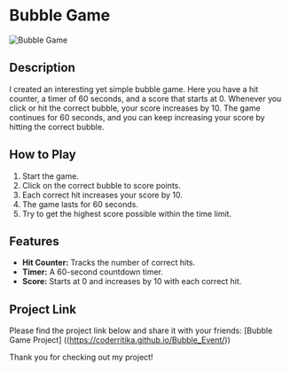 # Bubble Game

![Bubble Game]((https://imgur.com/a5w7oXd)) <!-- Replace with your project image URL -->

## Description
I created an interesting yet simple bubble game. Here you have a hit counter, a timer of 60 seconds, and a score that starts at 0. Whenever you click or hit the correct bubble, your score increases by 10. The game continues for 60 seconds, and you can keep increasing your score by hitting the correct bubble.

## How to Play
1. Start the game.
2. Click on the correct bubble to score points.
3. Each correct hit increases your score by 10.
4. The game lasts for 60 seconds.
5. Try to get the highest score possible within the time limit.

## Features
- **Hit Counter:** Tracks the number of correct hits.
- **Timer:** A 60-second countdown timer.
- **Score:** Starts at 0 and increases by 10 with each correct hit.

## Project Link
Please find the project link below and share it with your friends:
[Bubble Game Project] ((https://coderritika.github.io/Bubble_Event/)) <!-- Replace with your project link -->


Thank you for checking out my project!
